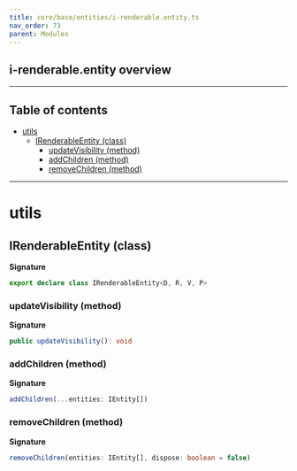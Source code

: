 ```yaml
---
title: core/base/entities/i-renderable.entity.ts
nav_order: 73
parent: Modules
---
```


## i-renderable.entity overview

---

<h2 class="text-delta">Table of contents</h2>

- [utils](#utils)
  - [IRenderableEntity (class)](#irenderableentity-class)
    - [updateVisibility (method)](#updatevisibility-method)
    - [addChildren (method)](#addchildren-method)
    - [removeChildren (method)](#removechildren-method)

---

# utils

## IRenderableEntity (class)

**Signature**

```ts
export declare class IRenderableEntity<D, R, V, P>
```

### updateVisibility (method)

**Signature**

```ts
public updateVisibility(): void
```

### addChildren (method)

**Signature**

```ts
addChildren(...entities: IEntity[])
```

### removeChildren (method)

**Signature**

```ts
removeChildren(entities: IEntity[], dispose: boolean = false)
```
